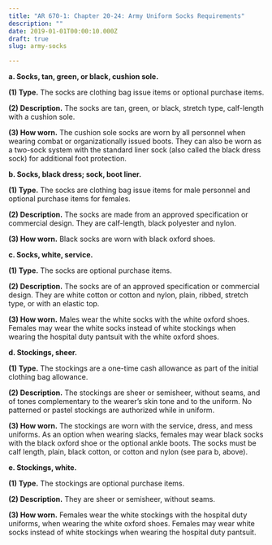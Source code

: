 ```yaml
---
title: "AR 670-1: Chapter 20-24: Army Uniform Socks Requirements"
description: ""
date: 2019-01-01T00:00:10.000Z
draft: true
slug: army-socks

---
```


<strong>a. Socks, tan, green, or black, cushion sole.</strong>

<strong>(1) Type.</strong> The socks are clothing bag issue items or optional purchase items.

<strong>(2) Description.</strong> The socks are tan, green, or black, stretch type, calf-length with a cushion sole.

<strong>(3) How worn.</strong> The cushion sole socks are worn by all personnel when wearing combat or organizationally issued boots. They can also be worn as a two-sock system with the standard liner sock (also called the black dress sock) for additional foot protection.

<strong>b. Socks, black dress; sock, boot liner.</strong>

<strong>(1) Type.</strong> The socks are clothing bag issue items for male personnel and optional purchase items for females.

<strong>(2) Description.</strong> The socks are made from an approved specification or commercial design. They are calf-length, black polyester and nylon.

<strong>(3) How worn.</strong> Black socks are worn with black oxford shoes.

<strong>c. Socks, white, service.</strong>

<strong>(1) Type.</strong> The socks are optional purchase items.

<strong>(2) Description.</strong> The socks are of an approved specification or commercial design. They are white cotton or cotton and nylon, plain, ribbed, stretch type, or with an elastic top.

<strong>(3) How worn.</strong> Males wear the white socks with the white oxford shoes. Females may wear the white socks instead of white stockings when wearing the hospital duty pantsuit with the white oxford shoes.

<strong>d. Stockings, sheer.</strong>

<strong>(1) Type.</strong> The stockings are a one-time cash allowance as part of the initial clothing bag allowance.

<strong>(2) Description.</strong> The stockings are sheer or semisheer, without seams, and of tones complementary to the wearer’s skin tone and to the uniform. No patterned or pastel stockings are authorized while in uniform.

<strong>(3) How worn.</strong> The stockings are worn with the service, dress, and mess uniforms. As an option when wearing slacks, females may wear black socks with the black oxford shoe or the optional ankle boots. The socks must be calf length,
plain, black cotton, or cotton and nylon (see para b, above).

<strong>e. Stockings, white.</strong>

<strong>(1) Type.</strong> The stockings are optional purchase items.

<strong>(2) Description.</strong> They are sheer or semisheer, without seams.

<strong>(3) How worn.</strong> Females wear the white stockings with the hospital duty uniforms, when wearing the white oxford shoes. Females may wear white socks instead of white stockings when wearing the hospital duty pantsuit.
